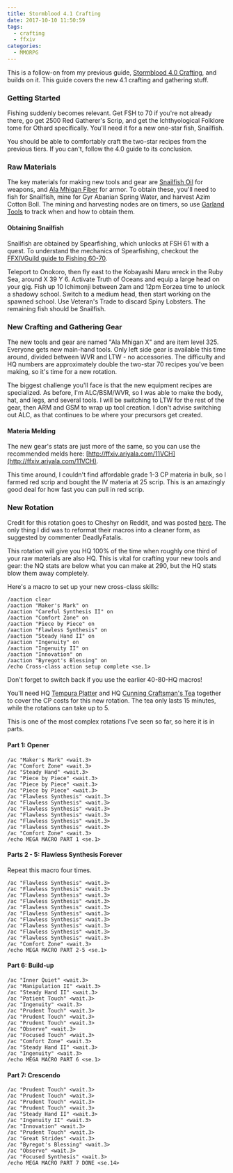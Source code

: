 ```yaml
---
title: Stormblood 4.1 Crafting
date: 2017-10-10 11:50:59
tags:
  - crafting
  - ffxiv
categories:
  - MMORPG
---
```


This is a follow-on from my previous guide,
[Stormblood 4.0 Crafting](/2017/09/04/stormblood-4-0-crafting/),
and builds on it.
This guide covers the new 4.1 crafting and gathering stuff.

<!-- more -->

### Getting Started

Fishing suddenly becomes relevant.
Get FSH to 70 if you're not already there,
go get 2500 Red Gatherer's Scrip,
and get the Ichthyological Folklore tome for Othard specifically.
You'll need it for a new one-star fish, Snailfish.

You should be able to comfortably craft the two-star recipes from the previous tiers.
If you can't, follow the 4.0 guide to its conclusion.

### Raw Materials

The key materials for making new tools and gear are
[Snailfish Oil](https://na.finalfantasyxiv.com/lodestone/playguide/db/item/0891238ff3f) for weapons, and
[Ala Mhigan Fiber](https://na.finalfantasyxiv.com/lodestone/playguide/db/item/55880fe8a2f/) for armor.
To obtain these, you'll need to fish for Snailfish,
mine for Gyr Abanian Spring Water,
and harvest Azim Cotton Boll.
The mining and harvesting nodes are on timers,
so use [Garland Tools](https://www.garlandtools.org/bell/) to track when and how to obtain them.

#### Obtaining Snailfish

Snailfish are obtained by Spearfishing, which unlocks at FSH 61 with a quest.
To understand the mechanics of Spearfishing,
checkout the [FFXIVGuild guide to Fishing 60-70](https://www.ffxivguild.com/ff14-fishing-fisher-leveling-guide-a-realm-reborn/6/).

Teleport to Onokoro, then fly east to the Kobayashi Maru wreck in the Ruby Sea, around X 39 Y 6.
Activate Truth of Oceans and equip a large head on your gig.
Fish up 10 Ichimonji between 2am and 12pm Eorzea time to unlock a shadowy school.
Switch to a medium head, then start working on the spawned school.
Use Veteran's Trade to discard Spiny Lobsters.
The remaining fish should be Snailfish.

### New Crafting and Gathering Gear

The new tools and gear are named "Ala Mhigan X" and are item level 325.
Everyone gets new main-hand tools.
Only left side gear is available this time around, divided between WVR and LTW - no accessories.
The difficulty and HQ numbers are approximately double the two-star 70 recipes you've been making,
so it's time for a new rotation.

The biggest challenge you'll face is that the new equipment recipes are specialized.
As before, I'm ALC/BSM/WVR, so I was able to make the body, hat, and legs, and several tools.
I will be switching to LTW for the rest of the gear,
then ARM and GSM to wrap up tool creation.
I don't advise switching out ALC, as that continues to be where your precursors get created.

#### Materia Melding

The new gear's stats are just more of the same,
so you can use the recommended melds here: [http://ffxiv.ariyala.com/11VCH](http://ffxiv.ariyala.com/11VCH).

This time around, I couldn't find affordable grade 1-3 CP materia
in bulk, so I farmed red scrip and bought the IV materia at 25 scrip.
This is an amazingly good deal for how fast you can pull in red scrip.

### New Rotation

Credit for this rotation goes to Cheshyr on Reddit,
and was posted [here](https://www.reddit.com/r/ffxiv/comments/75sla8/crafting_rotation_for_41_2_star_updated/).
The only thing I did was to reformat their macros
into a cleaner form, as suggested by commenter DeadlyFatalis.

This rotation will give you HQ 100% of the time
when roughly one third of your raw materials are also HQ.
This is vital for crafting your new tools and gear:
the NQ stats are below what you can make at 290,
but the HQ stats blow them away completely.

Here's a macro to set up your new cross-class skills:

```
/aaction clear
/aaction "Maker's Mark" on
/aaction "Careful Synthesis II" on
/aaction "Comfort Zone" on
/aaction "Piece by Piece" on
/aaction "Flawless Synthesis" on
/aaction "Steady Hand II" on
/aaction "Ingenuity" on
/aaction "Ingenuity II" on
/aaction "Innovation" on
/aaction "Byregot's Blessing" on
/echo Cross-class action setup complete <se.1>
```

Don't forget to switch back if you use the earlier 40-80-HQ macros!

You'll need HQ [Tempura Platter](http://xivdb.com/item/19826/tempura+platter)
and HQ [Cunning Craftsman's Tea](http://xivdb.com/item/19884/cunning+craftsman's+tea)
together to cover the CP costs for this new rotation.
The tea only lasts 15 minutes, while the rotations can take up to 5.

This is one of the most complex rotations I've seen so far, so here it is in parts.

#### Part 1: Opener

```
/ac "Maker's Mark" <wait.3>
/ac "Comfort Zone" <wait.3>
/ac "Steady Hand" <wait.3>
/ac "Piece by Piece" <wait.3>
/ac "Piece by Piece" <wait.3>
/ac "Piece by Piece" <wait.3>
/ac "Flawless Synthesis" <wait.3>
/ac "Flawless Synthesis" <wait.3>
/ac "Flawless Synthesis" <wait.3>
/ac "Flawless Synthesis" <wait.3>
/ac "Flawless Synthesis" <wait.3>
/ac "Flawless Synthesis" <wait.3>
/ac "Comfort Zone" <wait.3>
/echo MEGA MACRO PART 1 <se.1>
```

#### Parts 2 - 5: Flawless Synthesis Forever

Repeat this macro four times.

```
/ac "Flawless Synthesis" <wait.3>
/ac "Flawless Synthesis" <wait.3>
/ac "Flawless Synthesis" <wait.3>
/ac "Flawless Synthesis" <wait.3>
/ac "Flawless Synthesis" <wait.3>
/ac "Flawless Synthesis" <wait.3>
/ac "Flawless Synthesis" <wait.3>
/ac "Flawless Synthesis" <wait.3>
/ac "Flawless Synthesis" <wait.3>
/ac "Flawless Synthesis" <wait.3>
/ac "Comfort Zone" <wait.3>
/echo MEGA MACRO PART 2-5 <se.1>
```

#### Part 6: Build-up

```
/ac "Inner Quiet" <wait.3>
/ac "Manipulation II" <wait.3>
/ac "Steady Hand II" <wait.3>
/ac "Patient Touch" <wait.3>
/ac "Ingenuity" <wait.3>
/ac "Prudent Touch" <wait.3>
/ac "Prudent Touch" <wait.3>
/ac "Prudent Touch" <wait.3>
/ac "Observe" <wait.3>
/ac "Focused Touch" <wait.3>
/ac "Comfort Zone" <wait.3>
/ac "Steady Hand II" <wait.3>
/ac "Ingenuity" <wait.3>
/echo MEGA MACRO PART 6 <se.1>
```

#### Part 7: Crescendo

```
/ac "Prudent Touch" <wait.3>
/ac "Prudent Touch" <wait.3>
/ac "Prudent Touch" <wait.3>
/ac "Prudent Touch" <wait.3>
/ac "Steady Hand II" <wait.3>
/ac "Ingenuity II" <wait.3>
/ac "Innovation" <wait.3>
/ac "Prudent Touch" <wait.3>
/ac "Great Strides" <wait.3>
/ac "Byregot's Blessing" <wait.3>
/ac "Observe" <wait.3>
/ac "Focused Synthesis" <wait.3>
/echo MEGA MACRO PART 7 DONE <se.14>
```